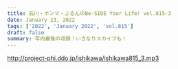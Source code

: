 ```yaml
---
title: 石川・ホンマ・ぶるんのBe-SIDE Your Life! vol.815-3
date: January 23, 2022
tags: ['2022', 'January 2022', 'vol.815']
draft: false
summary: 年内最後の収録！いきなりスカイプも！
---
```


http://project-phi.ddo.jp/ishikawa/ishikawa815_3.mp3